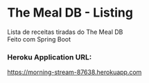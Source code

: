 # The Meal DB - Listing
Lista de receitas tiradas do The Meal DB
<br>Feito com Spring Boot

### Heroku Application URL:
https://morning-stream-87638.herokuapp.com

